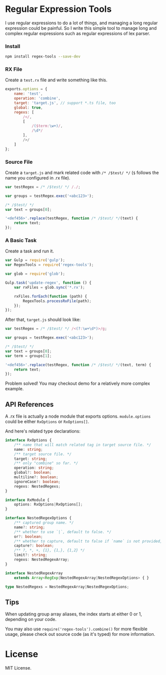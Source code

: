 ﻿# Regular Expression Tools

I use regular expressions to do a lot of things, and managing a long regular expression could be painful.
So I write this simple tool to manage long and complex regular expressions such as regular expressions of lex parser.

### Install

```sh
npm install regex-tools --save-dev
```

### RX File

Create a `test.rx` file and write something like this.

```javascript
exports.options = {
    name: 'test',
    operation: 'combine',
    target: 'target.js', // support *.ts file, too
    global: true,
    regexs: [
		/</,
		[
			/($term:\w+)/,
			/\d*/
		],
		/>/
	]
};
```

### Source File

Create a `target.js` and mark related code with `/* /$test/ */` (`$` follows the name you configured in .rx file).

```typescript
var testRegex = /* /$test/ */ /./;

var groups = testRegex.exec('<abc123>');

/* /$test/ */
var text = groups[0];

'<def456>'.replace(testRegex, function /* /$test/ */(text) {
	return text;
});
```

### A Basic Task

Create a task and run it.

```javascript
var Gulp = require('gulp');
var RegexTools = require('regex-tools');

var glob = require('glob');

Gulp.task('update-regex', function () {
    var rxFiles = glob.sync('*.rx');

    rxFiles.forEach(function (path) {
        RegexTools.processRxFile(path);
    });
});
```

After that, `target.js` should look like:

```javascript
var testRegex = /* /$test/ */ /<(?:\w+\d*)>/g;

var groups = testRegex.exec('<abc123>');

/* /$test/ */
var text = groups[0];
var term = groups[1];

'<def456>'.replace(testRegex, function /* /$test/ */(text, term) {
	return text;
});
```

Problem solved! You may checkout demo for a relatively more complex example.

## API References

A .rx file is actually a node module that exports options. `module.options` could be either `RxOptions` or `RxOptions[]`.

And here's related type declarations:

```typescript
interface RxOptions {
	/** name that will match related tag in target source file. */
    name: string;
	/** target source file. */
    target: string;
	/** only "combine" so far. */
    operation: string;
    global?: boolean;
    multiline?: boolean;
    ignoreCase?: boolean;
    regexs: NestedRegexs;
}

interface RxModule {
    options: RxOptions|RxOptions[];
}

interface NestedRegexOptions {
	/** captured group name. */
    name?: string;
	/** whether to use `|`, default to false. */
    or?: boolean;
	/** whether to capture, default to false if `name` is not provided, otherwise true. */
    capture?: boolean;
	/** ?, *, +, {1}, {1,}, {1,2} */
    limit?: string;
    regexs: NestedRegexArray;
}

interface NestedRegexArray
    extends Array<RegExp|NestedRegexArray|NestedRegexOptions> { }

type NestedRegexs = NestedRegexArray|NestedRegexOptions;
```

## Tips

When updating group array aliases, the index starts at either 0 or 1, depending on your code.

You may also use `require('regex-tools').combine()` for more flexible usage, please check out source code (as it's typed) for more information.

# License

MIT License.
